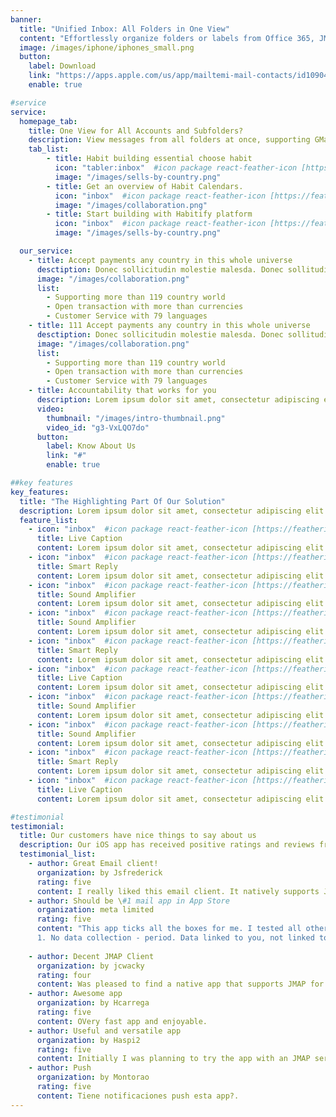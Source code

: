 ```yaml
---
banner:
  title: "Unified Inbox: All Folders in One View"
  content: "Effortlessly organize folders or labels from Office 365, JMAP, or GMail into a seamless, all-in-one view."
  image: /images/iphone/iphones_small.png
  button:
    label: Download
    link: "https://apps.apple.com/us/app/mailtemi-mail-contacts/id1090492306"
    enable: true

#service
service:
  homepage_tab:
    title: One View for All Accounts and Subfolders? 
    description: View messages from all folders at once, supporting GMail and JMAP labels. Sync folders seamlessly for easy organization. Enjoy synchronized Display Names and Label colors for a clutter-free email experience. Simplify your iOS inbox with Just One Inbox – see all your emails at a glance.
    tab_list:
        - title: Habit building essential choose habit
          icon: "tabler:inbox"  #icon package react-feather-icon [https://feathericons.com/]
          image: "/images/sells-by-country.png"
        - title: Get an overview of Habit Calendars.
          icon: "inbox"  #icon package react-feather-icon [https://feathericons.com/]
          image: "/images/collaboration.png"
        - title: Start building with Habitify platform
          icon: "inbox"  #icon package react-feather-icon [https://feathericons.com/]
          image: "/images/sells-by-country.png"

  our_service:
    - title: Accept payments any country in this whole universe
      desctiption: Donec sollicitudin molestie malesda. Donec sollitudin molestie malesuada. Mauris pellentesque nec, egestas non nisi. Cras ultricies ligula sed
      image: "/images/collaboration.png"
      list:
        - Supporting more than 119 country world
        - Open transaction with more than currencies
        - Customer Service with 79 languages
    - title: 111 Accept payments any country in this whole universe
      desctiption: Donec sollicitudin molestie malesda. Donec sollitudin molestie malesuada. Mauris pellentesque nec, egestas non nisi. Cras ultricies ligula sed
      image: "/images/collaboration.png"
      list:
        - Supporting more than 119 country world
        - Open transaction with more than currencies
        - Customer Service with 79 languages
    - title: Accountability that works for you
      description: Lorem ipsum dolor sit amet, consectetur adipiscing elit. Morbi egestas Werat viverra id et aliquet. vulputate egestas sollicitudin.
      video:
        thumbnail: "/images/intro-thumbnail.png"
        video_id: "g3-VxLQO7do"
      button:
        label: Know About Us
        link: "#"
        enable: true

##key features
key_features:
  title: "The Highlighting Part Of Our Solution"
  description: Lorem ipsum dolor sit amet, consectetur adipiscing elit. Morbi egestas Werat viverra id et aliquet. vulputate egestas sollicitudin.
  feature_list:
    - icon: "inbox"  #icon package react-feather-icon [https://feathericons.com/]
      title: Live Caption
      content: Lorem ipsum dolor sit amet, consectetur adipiscing elit.
    - icon: "inbox"  #icon package react-feather-icon [https://feathericons.com/]
      title: Smart Reply
      content: Lorem ipsum dolor sit amet, consectetur adipiscing elit.
    - icon: "inbox"  #icon package react-feather-icon [https://feathericons.com/]
      title: Sound Amplifier
      content: Lorem ipsum dolor sit amet, consectetur adipiscing elit.
    - icon: "inbox"  #icon package react-feather-icon [https://feathericons.com/]
      title: Sound Amplifier
      content: Lorem ipsum dolor sit amet, consectetur adipiscing elit.
    - icon: "inbox"  #icon package react-feather-icon [https://feathericons.com/]
      title: Smart Reply
      content: Lorem ipsum dolor sit amet, consectetur adipiscing elit.
    - icon: "inbox"  #icon package react-feather-icon [https://feathericons.com/]
      title: Live Caption
      content: Lorem ipsum dolor sit amet, consectetur adipiscing elit.
    - icon: "inbox"  #icon package react-feather-icon [https://feathericons.com/]
      title: Sound Amplifier
      content: Lorem ipsum dolor sit amet, consectetur adipiscing elit.
    - icon: "inbox"  #icon package react-feather-icon [https://feathericons.com/]
      title: Sound Amplifier
      content: Lorem ipsum dolor sit amet, consectetur adipiscing elit.
    - icon: "inbox"  #icon package react-feather-icon [https://feathericons.com/]
      title: Smart Reply
      content: Lorem ipsum dolor sit amet, consectetur adipiscing elit.
    - icon: "inbox"  #icon package react-feather-icon [https://feathericons.com/]
      title: Live Caption
      content: Lorem ipsum dolor sit amet, consectetur adipiscing elit.        

#testimonial
testimonial:
  title: Our customers have nice things to say about us
  description: Our iOS app has received positive ratings and reviews from users who appreciate its ease of use and helpful features. We’re grateful for their kind words and invite you to see what they have to say. 
  testimonial_list:
    - author: Great Email client!
      organization: by Jsfrederick
      rating: five
      content: I really liked this email client. It natively supports JMAP and works VERY well with Fastmail. It’s screaming fast and updates new email quickly. Very pleasant to look at and easy to navigate. I look forward to further development and the addition of new features. Overall a great product. I am willing to pay a modest yearly fee to fund further development.
    - author: Should be \#1 mail app in App Store
      organization: meta limited
      rating: five
      content: "This app ticks all the boxes for me. I tested all others listed in AppStore and find this appealing for following reasons 
      1. No data collection - period. Data linked to you, not linked to you confuses a normal person like me. No data tracking is simple to understand. 2. Ease of configuring mails. I don't use the mainstream email providers, so this is a big deal. Mailtemi does it without a sweat. Sync is very fast and quickly we see results of configuration. 3. Colouring mailboxes works great with the color outlining the message sender avatar. 4. Small little things that can be improved. 1. Mailtemi logo missing in the app. It is too clean. 2. No help to understand icons. The one on bottom left functions weird to me. No contact support or developer option from within the app. 3. This is big miss. Configure swipe actions missing. I am used to swipe and delete. This isn't possible here. This has potential to be a unified mailbox for juggling multiple emails with extreme privacy with continuous development."
    
    - author: Decent JMAP Client
      organization: by jcwacky
      rating: four
      content: Was pleased to find a native app that supports JMAP for Fastmail (as their own app isn’t native). The basics work well, but I’d like to see, • In app browser support for links. • Ability to pin/favourite folders. • Ability for it to open the next newest message after archiving etc.
    - author: Awesome app
      organization: by Hcarrega
      rating: five
      content: OVery fast app and enjoyable.
    - author: Useful and versatile app 
      organization: by Haspi2
      rating: five
      content: Initially I was planning to try the app with an JMAP service but I also gave it a try with my Gmail accounts and it worked pretty well so I’ll start using it as my go-to app for email.
    - author: Push 
      organization: by Montorao
      rating: five
      content: Tiene notificaciones push esta app?.
---
```


